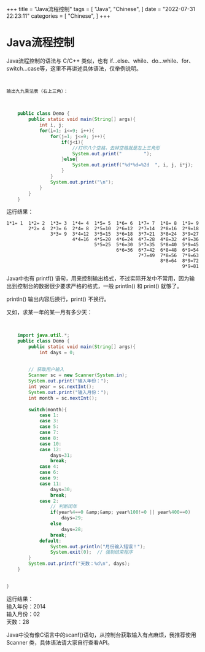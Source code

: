 +++
title = "Java流程控制"
tags = [
"Java",
"Chinese",
]
date = "2022-07-31 22:23:11"
categories = [
"Chinese",
]
+++
  

#  Java流程控制

    
    



Java流程控制的语法与 C/C++ 类似，也有 if...else、while、do...while、for、switch...case等，这里不再讲述具体语法，仅举例说明。

```java

  
输出九九乘法表（右上三角）：

    
    
    public class Demo {
        public static void main(String[] args){
            int i, j;
            for(i=1; i<=9; i++){
                for(j=1; j<=9; j++){
                    if(j<i){
                        //打印八个空格，去掉空格就是左上三角形
                        System.out.print("        ");
                    }else{
                        System.out.printf("%d*%d=%2d  ", i, j, i*j);
                    }
                }
                System.out.print("\n"); 
            }
        }
    }
```
运行结果：

    
    
    1*1= 1  1*2= 2  1*3= 3  1*4= 4  1*5= 5  1*6= 6  1*7= 7  1*8= 8  1*9= 9 
            2*2= 4  2*3= 6  2*4= 8  2*5=10  2*6=12  2*7=14  2*8=16  2*9=18 
                    3*3= 9  3*4=12  3*5=15  3*6=18  3*7=21  3*8=24  3*9=27 
                            4*4=16  4*5=20  4*6=24  4*7=28  4*8=32  4*9=36 
                                    5*5=25  5*6=30  5*7=35  5*8=40  5*9=45 
                                            6*6=36  6*7=42  6*8=48  6*9=54 
                                                    7*7=49  7*8=56  7*9=63 
                                                            8*8=64  8*9=72 
                                                                    9*9=81

Java中也有 printf() 语句，用来控制输出格式，不过实际开发中不常用，因为输出到控制台的数据很少要求严格的格式，一般 println() 和
print() 就够了。  
  
println() 输出内容后换行，print() 不换行。  
  
又如，求某一年的某一月有多少天：
```java
    
    
    import java.util.*;
    public class Demo {
        public static void main(String[] args){
            int days = 0;
    
    
        // 获取用户输入
        Scanner sc = new Scanner(System.in);
        System.out.print("输入年份：");
        int year = sc.nextInt();
        System.out.print("输入月份：");
        int month = sc.nextInt();
    
        switch(month){
            case 1:
            case 3:
            case 5:
            case 7:
            case 8:
            case 10:
            case 12:
                days=31;
                break;
            case 4:
            case 6:
            case 9:
            case 11:
                days=30;
                break;
            case 2:
                // 判断闰年
                if(year%4==0 &amp;&amp; year%100!=0 || year%400==0)
                    days=29;
                else
                    days=28;
                break;
            default:
                System.out.println("月份输入错误！");
                System.exit(0);  // 强制结束程序
        }
        System.out.printf("天数：%d\n", days);
    }
    

}


```



运行结果：  
输入年份：2014  
输入月份：02  
天数：28  
  
Java中没有像C语言中的scanf()语句，从控制台获取输入有点麻烦，我推荐使用 Scanner 类，具体语法请大家自行查看API。
